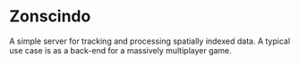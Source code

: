 Zonscindo
=========

A simple server for tracking and processing spatially indexed data.  A typical use case is as a back-end for a massively multiplayer game.